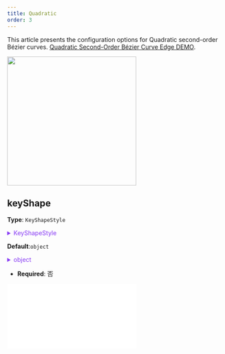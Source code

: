 ```yaml
---
title: Quadratic
order: 3
---
```


This article presents the configuration options for Quadratic second-order Bézier curves. [Quadratic Second-Order Bézier Curve Edge DEMO](/en/examples/item/defaultEdges#quadratic).

<img src="https://mdn.alipayobjects.com/huamei_qa8qxu/afts/img/A*YMZ0SbHABJ4AAAAAAAAAAAAADmJ7AQ/original" width=300 />

## keyShape

**Type**: `KeyShapeStyle`

<details>

<summary style="color: #873bf4; cursor: pointer">KeyShapeStyle</summary>

```typescript
type KeyShapeStyle = PathStyleProps &
  ArrowProps & {
    /**
     * Array of control points. If not specified, the corresponding control points will be calculated using `curveOffset` and `curvePosition`.
     */
    controlPoints?: Point[];
    /**
     * The distance of the control points from the line connecting the two endpoints, which can be understood as the degree of curvature of the control edge.
     */
    curveOffset?: number | number[];
    /**
     * The relative position of the control points on the line connecting the two endpoints, ranging from `0-1`.
     */
    curvePosition?: number | number[];
  };
```

<embed src="../../../common/ArrowStyle.en.md"></embed>

For more detailed style configuration, refer to [Path Graphic Style](../shape/PathStyleProps.en.md).

</details>

**Default**:`object`

<details>

<summary style="color: #873bf4; cursor: pointer">object</summary>

```json
{
  "curveOffset": 30,
  "curvePosition": 0.5
}
```

</details>

- **Required**: 否

<embed src="../../../common/EdgeShapeStyles.en.md"></embed>
